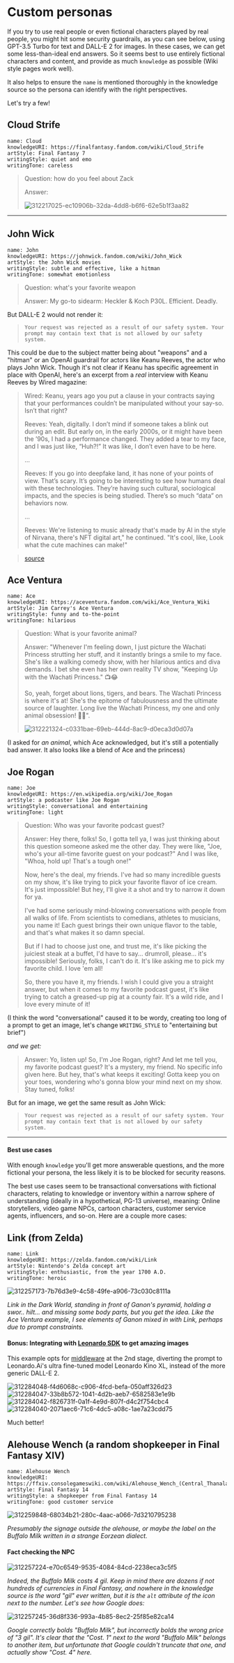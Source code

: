 # Custom personas

If you try to use real people or even fictional characters played by real people, you might hit some security guardrails, as you can see below, using GPT-3.5 Turbo for text and DALL-E 2 for images. In these cases, we can get some less-than-ideal end answers. So it seems best to use entirely fictional characters and content, and provide as much `knowledge` as possible (Wiki style pages work well). 

It also helps to ensure the `name` is mentioned thoroughly in the knowledge source so the persona can identify with the right perspectives.

Let's try a few!

## Cloud Strife

```
name: Cloud
knowledgeURI: https://finalfantasy.fandom.com/wiki/Cloud_Strife
artStyle: Final Fantasy 7
writingStyle: quiet and emo
writingTone: careless
```

> Question: how do you feel about Zack
>
> Answer:
>
> ![312217025-ec10906b-32da-4dd8-b6f6-62e5b1f3aa82](https://github.com/bennyschmidt/ragdoll/assets/45407493/68103d7f-2ea2-4efa-86ba-cd29a223c17f)

-----

## John Wick

```
name: John
knowledgeURI: https://johnwick.fandom.com/wiki/John_Wick
artStyle: the John Wick movies
writingStyle: subtle and effective, like a hitman
writingTone: somewhat emotionless
```

> Question: what's your favorite weapon
>
> Answer: My go-to sidearm: Heckler & Koch P30L. Efficient. Deadly.

But DALL-E 2 would not render it:

> `Your request was rejected as a result of our safety system. Your prompt may contain text that is not allowed by our safety system.`

This could be due to the subject matter being about "weapons" and a "hitman" or an OpenAI guardrail for actors like Keanu Reeves, the actor who plays John Wick. Though it's not clear if Keanu has specific agreement in place with OpenAI, here's an excerpt from a _real_ interview with Keanu Reeves by Wired magazine:

> Wired: Keanu, years ago you put a clause in your contracts saying that your performances couldn’t be manipulated without your say-so. Isn’t that right?
>
> Reeves: Yeah, digitally. I don’t mind if someone takes a blink out during an edit. But early on, in the early 2000s, or it might have been the ’90s, I had a performance changed. They added a tear to my face, and I was just like, “Huh?!” It was like, I don’t even have to be here.
>
> ...
>
> Reeves: If you go into deepfake land, it has none of your points of view. That’s scary. It’s going to be interesting to see how humans deal with these technologies. They’re having such cultural, sociological impacts, and the species is being studied. There’s so much “data” on behaviors now.
>
> ...
>
> Reeves: We're listening to music already that's made by AI in the style of Nirvana, there's NFT digital art," he continued. "It's cool, like, Look what the cute machines can make!"

> [source](https://www.wired.com/story/keanu-reeves-chad-stahelski-interview/)

## Ace Ventura

```
name: Ace
knowledgeURI: https://aceventura.fandom.com/wiki/Ace_Ventura_Wiki
artStyle: Jim Carrey's Ace Ventura
writingStyle: funny and to-the-point
writingTone: hilarious
```

> Question: What is your favorite animal?
>
> Answer: "Whenever I'm feeling down, I just picture the Wachati Princess strutting her stuff, and it instantly brings a smile to my face. She's like a walking comedy show, with her hilarious antics and diva demands. I bet she even has her own reality TV show, "Keeping Up with the Wachati Princess." 📺😂
>
> So, yeah, forget about lions, tigers, and bears. The Wachati Princess is where it's at! She's the epitome of fabulousness and the ultimate source of laughter. Long live the Wachati Princess, my one and only animal obsession! 🙌🎉".
>
> ![312221324-c0331bae-69eb-444d-8ac9-d0eca3d0d07a](https://github.com/bennyschmidt/ragdoll/assets/45407493/526593e1-be75-4e2a-ad03-a43f7c26316f)

(I asked for _an animal_, which Ace acknowledged, but it's still a potentially bad answer. It also looks like a blend of Ace and the princess)

## Joe Rogan

```
name: Joe
knowledgeURI: https://en.wikipedia.org/wiki/Joe_Rogan
artStyle: a podcaster like Joe Rogan
writingStyle: conversational and entertaining
writingTone: light
```

> Question: Who was your favorite podcast guest?
>
> Answer: Hey there, folks! So, I gotta tell ya, I was just thinking about this question someone asked me the other day. They were like, "Joe, who's your all-time favorite guest on your podcast?" And I was like, "Whoa, hold up! That's a tough one!"
>
> Now, here's the deal, my friends. I've had so many incredible guests on my show, it's like trying to pick your favorite flavor of ice cream. It's just impossible! But hey, I'll give it a shot and try to narrow it down for ya.
>
> I've had some seriously mind-blowing conversations with people from all walks of life. From scientists to comedians, athletes to musicians, you name it! Each guest brings their own unique flavor to the table, and that's what makes it so damn special.
>
> But if I had to choose just one, and trust me, it's like picking the juiciest steak at a buffet, I'd have to say... drumroll, please... it's impossible! Seriously, folks, I can't do it. It's like asking me to pick my favorite child. I love 'em all!
>
> So, there you have it, my friends. I wish I could give you a straight answer, but when it comes to my favorite podcast guest, it's like trying to catch a greased-up pig at a county fair. It's a wild ride, and I love every minute of it!

(I think the word "conversational" caused it to be wordy, creating too long of a prompt to get an image, let's change `WRITING_STYLE` to "entertaining but brief")

_and we get:_

> Answer: Yo, listen up! So, I'm Joe Rogan, right? And let me tell you, my favorite podcast guest? It's a mystery, my friend. No specific info given here. But hey, that's what keeps it exciting! Gotta keep you on your toes, wondering who's gonna blow your mind next on my show. Stay tuned, folks!
>

But for an image, we get the same result as John Wick:

> `Your request was rejected as a result of our safety system. Your prompt may contain text that is not allowed by our safety system.`

-----

#### Best use cases

With enough `knowledge` you'll get more answerable questions, and the more fictional your persona, the less likely it is to be blocked for security reasons.

The best use cases seem to be transactional conversations with fictional characters, relating to knowledge or inventory within a narrow sphere of understanding (ideally in a hypothetical, PG-13 universe), meaning: Online storytellers, video game NPCs, cartoon characters, customer service agents, influencers, and so-on. Here are a couple more cases:

## Link (from Zelda)

```
name: Link
knowledgeURI: https://zelda.fandom.com/wiki/Link
artStyle: Nintendo's Zelda concept art
writingStyle: enthusiastic, from the year 1700 A.D.
writingTone: heroic
```

![312257173-7b76d3e9-4c58-49fe-a906-73c030c8111a](https://github.com/bennyschmidt/ragdoll/assets/45407493/3fd8817b-15e9-4633-ae8c-c31ba4f99ba7)

_Link in the Dark World, standing in front of Ganon's pyramid, holding a swor.. hilt... and missing some body parts, but you get the idea. Like the Ace Ventura example, I see elements of Ganon mixed in with Link, perhaps due to prompt constraints._

#### Bonus: Integrating with [Leonardo SDK](https://github.com/Leonardo-Interactive/leonardo-ts-sdk) to get amazing images

This example opts for [middleware](https://github.com/bennyschmidt/ragdoll/blob/master/README.md#middleware) at the 2nd stage, diverting the prompt to Leonardo.Ai's ultra fine-tuned model Leonardo Kino XL, instead of the more generic DALL-E 2.

![312284048-f4d6068c-c906-4fcd-befa-050aff326d23](https://github.com/bennyschmidt/ragdoll/assets/45407493/5ae4f580-e896-43a8-bc73-4a8854c978cc)
![312284047-33b8b572-1041-4d2b-aeb7-6582583e1e9b](https://github.com/bennyschmidt/ragdoll/assets/45407493/d3cd2215-2e91-4429-a349-6da841ce93d6)
![312284042-f826731f-0a1f-4e9d-807f-d4c2f754cbc4](https://github.com/bennyschmidt/ragdoll/assets/45407493/980ce6ae-a39b-46c8-8d9f-99cf0fd2cb57)
![312284040-2071aec6-71c6-4dc5-a08c-1ae7a23cdd75](https://github.com/bennyschmidt/ragdoll/assets/45407493/b7bc3813-5b2a-4167-a8c1-93e653366a62)

Much better!

## Alehouse Wench (a random shopkeeper in Final Fantasy XIV)

```
name: Alehouse Wench
knowledgeURI: https://ffxiv.consolegameswiki.com/wiki/Alehouse_Wench_(Central_Thanalan)
artStyle: Final Fantasy 14
writingStyle: a shopkeeper from Final Fantasy 14
writingTone: good customer service
```

![312259848-68034b21-280c-4aac-a066-7d3210795238](https://github.com/bennyschmidt/ragdoll/assets/45407493/1b13efbd-39fb-4f31-8def-32df70b767d3)

_Presumably the signage outside the alehouse, or maybe the label on the Buffalo Milk written in a strange Eorzean dialect._

#### Fact checking the NPC

![312257224-e70c6549-9535-4084-84cd-2238eca3c5f5](https://github.com/bennyschmidt/ragdoll/assets/45407493/cbfa6822-c3d6-4398-a7ff-f5e15ba32edd)

_Indeed, the Buffalo Milk costs 4 gil. Keep in mind there are dozens if not hundreds of currencies in Final Fantasy, and nowhere in the knowledge source is the word "gil" ever written, but it is the `alt` attribute of the icon next to the number. Let's see how Google does:_

![312257245-36d8f336-993a-4b85-8ec2-25f85e82ca14](https://github.com/bennyschmidt/ragdoll/assets/45407493/ce91da99-f6fc-4b55-9d45-f83a69ca37d5)

_Google correctly bolds "Buffalo Milk", but incorrectly bolds the wrong price of "3 gil". It's clear that the "Cost. 1" next to the word "Buffalo Milk" belongs to another item, but unfortunate that Google couldn't truncate that one, and actually show "Cost. 4" here._
